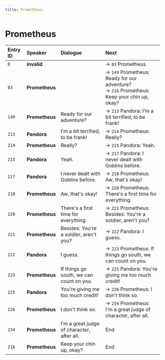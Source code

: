 ```yaml
---
title: Prometheus
---
```


# Prometheus


| Entry ID | Speaker | Dialogue | Next |
| :------- | :------ | :------- | :------------ |
| `0` | **invalid** |  | → `83` Prometheus |
| `83` | **Prometheus** |  | → `149` Prometheus: Ready for our adventure?<br>→ `216` Prometheus: Keep your chin up, okay? |
| `149` | **Prometheus** | Ready for our adventure? | → `213` Pandora: I'm a bit terrified, to be frank\! |
| `213` | **Pandora** | I'm a bit terrified, to be frank\! | → `214` Prometheus: Really? |
| `214` | **Prometheus** | Really? | → `215` Pandora: Yeah\. |
| `215` | **Pandora** | Yeah\. | → `217` Pandora: I never dealt with Goblins before\. |
| `217` | **Pandora** | I never dealt with Goblins before\. | → `218` Prometheus: Aw, that's okay\! |
| `218` | **Prometheus** | Aw, that's okay\! | → `220` Prometheus: There's a first time for everything\. |
| `220` | **Prometheus** | There's a first time for everything\. | → `221` Prometheus: Besides: You're a soldier, aren't you? |
| `221` | **Prometheus** | Besides: You're a soldier, aren't you? | → `222` Pandora: I guess\. |
| `222` | **Pandora** | I guess\. | → `223` Prometheus: If things go south, we can count on you\. |
| `223` | **Prometheus** | If things go south, we can count on you\. | → `225` Pandora: You're giving me too much credit\! |
| `225` | **Pandora** | You're giving me too much credit\! | → `226` Prometheus: I don't think so\. |
| `226` | **Prometheus** | I don't think so\. | → `234` Prometheus: I'm a great judge of character, after all\. |
| `234` | **Prometheus** | I'm a great judge of character, after all\. | End |
| `216` | **Prometheus** | Keep your chin up, okay? | End |
